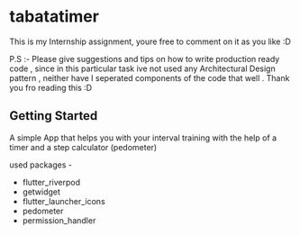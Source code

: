 # tabatatimer

This is my Internship assignment, youre free to comment on it as you like :D

P.S :- Please give suggestions and tips on how to write production ready code , since in this particular task ive not used any Architectural Design pattern , neither have I seperated components of the code that well . Thank you fro reading this :D

## Getting Started

A simple App that helps you with your interval training with the help of a timer and a step calculator (pedometer) 

used packages -

- flutter_riverpod
- getwidget
- flutter_launcher_icons
- pedometer
- permission_handler
